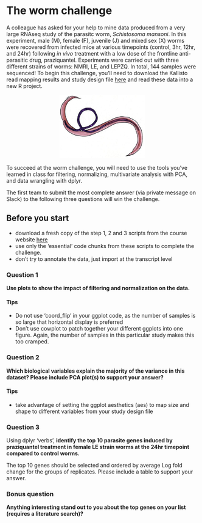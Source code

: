 # The worm challenge

A colleague has asked for your help to mine data produced from a very large RNAseq study of the parasitc worm, _Schistosoma mansoni_. In this experiment, male (M), female (F), juvenile (J) and mixed sex (X) worms were recovered from infected mice at various timepoints (control, 3hr, 12hr, and 24hr) following _in vivo_ treatment with a low dose of the frontline anti-parasitic drug, praziquantel. Experiments were carried out with three different strains of worms: NMRI, LE, and LEPZQ. In total, 144 samples were sequenced! To begin this challenge, you’ll need to download the Kallisto read mapping results and study design file [here](https://www.dropbox.com/s/k0959o6luvda69p/schistosoma.zip?dl=0) and read these data into a new R project.

<center><img src="schisto.png" width=45%></center>

To succeed at the worm challenge, you will need to use the tools you’ve learned in class for filtering, normalizing, multivariate analysis with PCA, and data wrangling with dplyr.

The first team to submit the most complete answer (via private message on Slack) to the following three questions will win the challenge.

## Before you start

* download a fresh copy of the step 1, 2 and 3 scripts from the course website [here](http://diytranscriptomics.com/scripts)
* use only the ‘essential’ code chunks from these scripts to complete the challenge.
* don’t try to annotate the data, just import at the transcript level

### Question 1

**Use plots to show the impact of filtering and normalization on the data.**

#### Tips

* Do not use ‘coord_flip’ in your ggplot code, as the number of samples is so large that horizontal display is preferred
* Don’t use cowplot to patch together your different ggplots into one figure. Again, the number of samples in this particular study makes this too cramped.

### Question 2

**Which biological variables explain the majority of the variance in this dataset? Please include PCA plot(s) to support your answer?**

#### Tips

* take advantage of setting the ggplot aesthetics (aes) to map size and shape to different variables from your study design file

### Question 3

Using dplyr ‘verbs’, **identify the top 10 parasite genes induced by praziquantel treatment in female LE strain worms at the 24hr timepoint compared to control worms.**

The top 10 genes should be selected and ordered by average Log fold change for the groups of replicates. Please include a table to support your answer.

### Bonus question

**Anything interesting stand out to you about the top genes on your list (requires a literature search)?**

